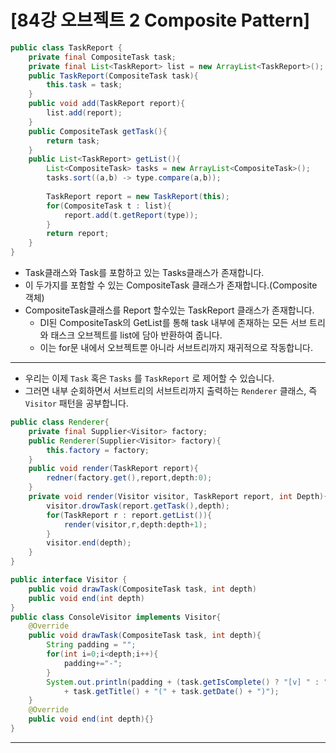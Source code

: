 # [84강 오브젝트 2 Composite Pattern]

```java
public class TaskReport {
	private final CompositeTask task;
	private final List<TaskReport> list = new ArrayList<TaskReport>();
	public TaskReport(CompositeTask task){
		this.task = task;	
	}
	public void add(TaskReport report){
		list.add(report);
	}
	public CompositeTask getTask(){
		return task;
	}
	public List<TaskReport> getList(){
		List<CompositeTask> tasks = new ArrayList<CompositeTask>();
		tasks.sort((a,b) -> type.compare(a,b));
		
		TaskReport report = new TaskReport(this);
		for(CompositeTask t : list){
			report.add(t.getReport(type));
		}
		return report;
	}
}
```

- Task클래스와 Task를 포함하고 있는 Tasks클래스가 존재합니다.
- 이 두가지를 포함할 수 있는 CompositeTask 클래스가 존재합니다.(Composite 객체)
- CompositeTask클래스를 Report 할수있는 TaskReport 클래스가 존재합니다.
    - DI된 CompositeTask의 GetList를 통해 task 내부에 존재하는 모든 서브 트리와 태스크 오브젝트를 list에 담아 반환하여 줍니다.
    - 이는 for문 내에서 오브젝트뿐 아니라 서브트리까지 재귀적으로 작동합니다.

---

- 우리는 이제 `Task` 혹은 `Tasks` 를 `TaskReport` 로 제어할 수 있습니다.
- 그러면 내부 순회하면서 서브트리의 서브트리까지 출력하는 `Renderer` 클래스, 즉 `Visitor` 패턴을 공부합니다.

```java
public class Renderer{
	private final Supplier<Visitor> factory;
	public Renderer(Supplier<Visitor> factory){
		this.factory = factory;
	}
	public void render(TaskReport report){
		redner(factory.get(),report,depth:0);	
	}
	private void render(Visitor visitor, TaskReport report, int Depth){
		visitor.drowTask(report.getTask(),depth);
		for(TaskReport r : report.getList()){
			render(visitor,r,depth:depth+1);
		}
		visitor.end(depth);
	}
}
```

```java
public interface Visitor {
	public void drawTask(CompositeTask task, int depth)
	public void end(int depth)
}
public class ConsoleVisitor implements Visitor{
	@Override
	public void drawTask(CompositeTask task, int depth){
		String padding = "";
		for(int i=0;i<depth;i++){
			padding+="-";
		}
		System.out.println(padding + (task.getIsComplete() ? "[v] " : "[ ] ")
			+ task.getTitle() + "(" + task.getDate() + ")"); 
	}
	@Override
	public void end(int depth){}
}
```

---